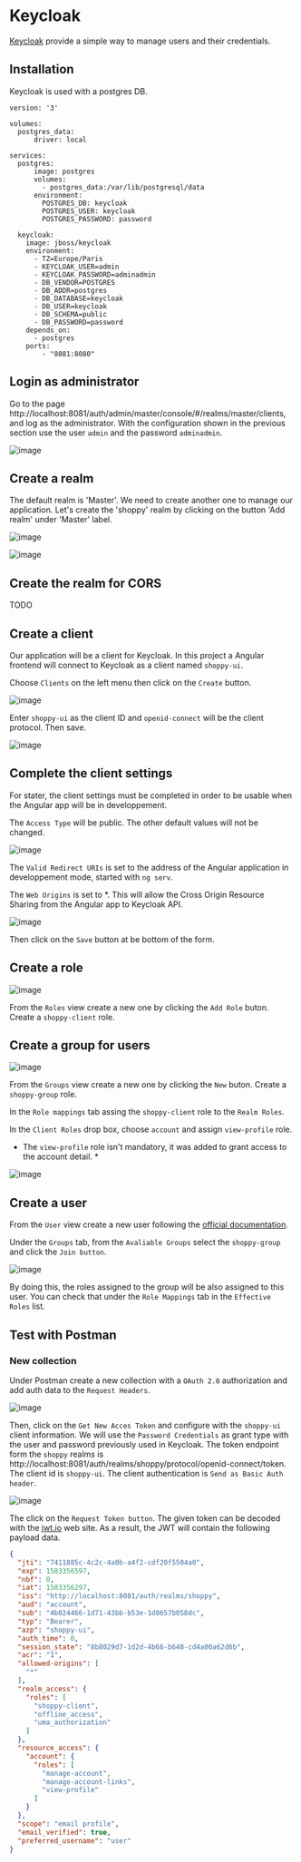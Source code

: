 # Keycloak

[Keycloak](https://www.keycloak.org/) provide a simple way to manage users and their credentials.

## Installation

Keycloak is used with a postgres DB.

```
version: '3'

volumes:
  postgres_data:
      driver: local
      
services:
  postgres:
      image: postgres
      volumes:
        - postgres_data:/var/lib/postgresql/data
      environment:
        POSTGRES_DB: keycloak
        POSTGRES_USER: keycloak
        POSTGRES_PASSWORD: password

  keycloak:
    image: jboss/keycloak
    environment:
      - TZ=Europe/Paris
      - KEYCLOAK_USER=admin
      - KEYCLOAK_PASSWORD=adminadmin
      - DB_VENDOR=POSTGRES
      - DB_ADDR=postgres
      - DB_DATABASE=keycloak
      - DB_USER=keycloak
      - DB_SCHEMA=public
      - DB_PASSWORD=password
    depends_on:
      - postgres
    ports:
        - "8081:8080"
```

## Login as administrator

Go to the page http://localhost:8081/auth/admin/master/console/#/realms/master/clients, and log as the administrator. With the configuration shown in the previous section use the user `admin` and the password `adminadmin`.

![image](images/1_login_admin.png)

## Create a realm

The default realm is 'Master'. We need to create another one to manage our application. Let's create the 'shoppy' realm by clicking on the button 'Add realm' under 'Master' label.

![image](images/2_add_realm.png)

![image](images/2_create_realm.png)

## Create the realm for CORS

TODO

## Create a client

Our application will be a client for Keycloak. In this project a Angular frontend will connect to Keycloak as a client named `shoppy-ui`.

Choose `Clients` on the left menu then click on the `Create` button.

![image](images/4_create_client.png)

Enter `shoppy-ui` as the client ID and `openid-connect` will be the client protocol. Then save.

![image](images/4_set_client_name.png)

## Complete the client settings

For stater, the client settings must be completed in order to be usable when the Angular app will be in developpement.

The `Access Type` will be public. The other default values will not be changed.

![image](images/4_1_client_settings.png)

The `Valid Redirect URIs` is set to the address of the Angular application in developpement mode, started with `ng serv`.

The `Web Origins` is set to *. This will allow the Cross Origin Resource Sharing from the Angular app to Keycloak API.

![image](images/4_2_client_settings.png)

Then click on the `Save` button at be bottom of the form.

## Create a role

![image](images/5_1_role_list.png)

From the `Roles` view create a new one by clicking the `Add Role` buton. Create a `shoppy-client` role.

## Create a group for users

![image](images/6_1_create_group.png)

From the `Groups` view create a new one by clicking the `New` buton. Create a `shoppy-group` role.

In the `Role mappings` tab assing the `shoppy-client` role to the `Realm Roles`.

In the `Client Roles` drop box, choose `account` and assign `view-profile` role.
* The `view-profile` role isn't mandatory, it was added to grant access to the account detail. *

![image](images/6_2_group_role_mappings.png)

## Create a user

From the `User` view create a new user following the [official documentation](https://www.keycloak.org/docs/latest/server_admin/#_create-new-user).

Under the `Groups` tab, from the `Avaliable Groups` select the `shoppy-group` and click the `Join button`.

![image](images/7_1_client_group.png)

By doing this, the roles assigned to the group will be also assigned to this user. You can check that under the `Role Mappings` tab in the `Effective Roles` list.

## Test with Postman

### New collection

Under Postman create a new collection with a `OAuth 2.0` authorization and add auth data to the `Request Headers`.

![image](images/Postman1.png)

Then, click on the `Get New Acces Token` and configure with the `shoppy-ui` client information. We will use the `Password Credentials` as grant type with the user and password previously used in Keycloak. The token endpoint form the `shoppy` realms is http://localhost:8081/auth/realms/shoppy/protocol/openid-connect/token.
The client id is `shoppy-ui`. The client authentication is `Send as Basic Auth header`.

![image](images/Postman2.png)

The click on the `Request Token button`. The given token can be decoded with the [jwt.io](https://jwt.io/) web site.
As a result, the JWT will contain the following payload data.

```json
{
  "jti": "7411885c-4c2c-4a0b-a4f2-cdf20f5504a0",
  "exp": 1583356597,
  "nbf": 0,
  "iat": 1583356297,
  "iss": "http://localhost:8081/auth/realms/shoppy",
  "aud": "account",
  "sub": "4b024466-1d71-43bb-b53e-1d8657b058dc",
  "typ": "Bearer",
  "azp": "shoppy-ui",
  "auth_time": 0,
  "session_state": "8b8029d7-1d2d-4b66-b648-cd4a00a62d6b",
  "acr": "1",
  "allowed-origins": [
    "*"
  ],
  "realm_access": {
    "roles": [
      "shoppy-client",
      "offline_access",
      "uma_authorization"
    ]
  },
  "resource_access": {
    "account": {
      "roles": [
        "manage-account",
        "manage-account-links",
        "view-profile"
      ]
    }
  },
  "scope": "email profile",
  "email_verified": true,
  "preferred_username": "user"
}
```

